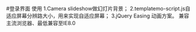 #登录界面
使用
1.Camera slideshow做幻灯片背景；
2.templatemo-script.js自适应屏幕分辨路大小，用来实现自适应屏幕；
3.jQuery Easing 动画方案。
兼容主流浏览器、最低兼容至IE8.0
